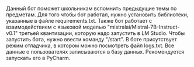 Данный бот поможет школьникам вспомнить предыдущие темы по предметам.
Для того чтобы бот работал, нужно установить библиотеки, указанные в файле requirements.txt. Также бот работает с взаимодействием с
языковой моделью "mistralai/Mistral-7B-Instruct-v0.1" третьей квантизации, которую надо запустить в LM Studio.
Чтобы запустить бота, нужно ввести команду "/start". В боте присутствует режим отладчика, в котором можно 
посмотреть файл logs.txt. Все данные о пользователях записываются в базу данных.
Рекомендуется запускать его в PyCharm.